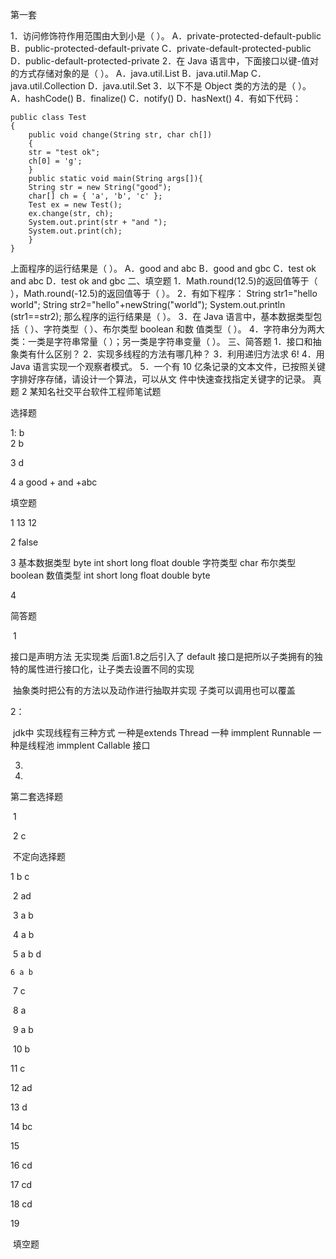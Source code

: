 第一套   

1．访问修饰符作用范围由大到小是（ ）。
	A．private-protected-default-public B．public-protected-default-private
	C．private-default-protected-public D．public-default-protected-private
2．在 Java 语言中，下面接口以键-值对的方式存储对象的是（ ）。
	A．java.util.List    B．java.util.Map
	C．java.util.Collection     D．java.util.Set
3．以下不是 Object 类的方法的是（ ）。
    A．hashCode() B．finalize()
    C．notify() D．hasNext()
4．有如下代码：

```
public class Test
{
    public void change(String str, char ch[])
    {
    str = "test ok";
    ch[0] = 'g';
    }
	public static void main(String args[]){
    String str = new String("good");
    char[] ch = { 'a', 'b', 'c' };
    Test ex = new Test();
    ex.change(str, ch);
    System.out.print(str + "and ");
    System.out.print(ch);
    }
}
```

  上面程序的运行结果是（ ）。
    A．good and abc     B．good and gbc
    C．test ok and abc  D．test ok and gbc
二、填空题
1．Math.round(12.5)的返回值等于（ ），Math.round(-12.5)的返回值等于（ ）。
2．有如下程序：
String str1="hello world";
String str2="hello"+newString("world");
System.out.println (str1==str2);
那么程序的运行结果是（ ）。
3．在 Java 语言中，基本数据类型包括（ ）、字符类型（ ）、布尔类型 boolean 和数
值类型（ ）。
4．字符串分为两大类：一类是字符串常量（ ）；另一类是字符串变量（ ）。
三、简答题
1．接口和抽象类有什么区别？
2．实现多线程的方法有哪几种？
3．利用递归方法求 6!
4．用 Java 语言实现一个观察者模式。
5．一个有 10 亿条记录的文本文件，已按照关键字排好序存储，请设计一个算法，可以从文
件中快速查找指定关键字的记录。
真题 2 某知名社交平台软件工程师笔试题

选择题

1: b  
2   b

3  d

4  a    good  + and  +abc

填空题 

1   13   12

2   false

3  基本数据类型  byte int  short  long  float  double   字符类型  char  布尔类型 boolean   数值类型  int  short   long  float  double byte

4   

简答题

​	1			

接口是声明方法 无实现类   后面1.8之后引入了 default     接口是把所以子类拥有的独特的属性进行接口化，让子类去设置不同的实现

​		抽象类时把公有的方法以及动作进行抽取并实现  子类可以调用也可以覆盖

2：

​		jdk中 实现线程有三种方式  一种是extends Thread   一种 immplent  Runnable   一种是线程池 immplent  Callable<T> 接口 

3.   
4.   







第二套选择题

​	1  

​	2  c 

​	不定向选择题 

   1  b  c 

​	2  ad 

​	3 a  b 

​	4  a  b

​	5 a   b  d

 	6 a b

​	7 c

​	8 a 

​	9  a b

​	10  b  

11 c

12  ad

13 d

14 bc 

15  

16 cd

17 cd 

18 cd 

19





​	填空题